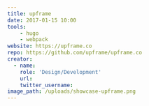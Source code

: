```yaml
---
title: upframe
date: 2017-01-15 10:00
tools:
    - hugo
    - webpack
website: https://upframe.co
repo: https://github.com/upframe/upframe.co
creator:
  - name:
    role: 'Design/Development'
    url:
    twitter_username: 
image_path: /uploads/showcase-upframe.png
---
```


